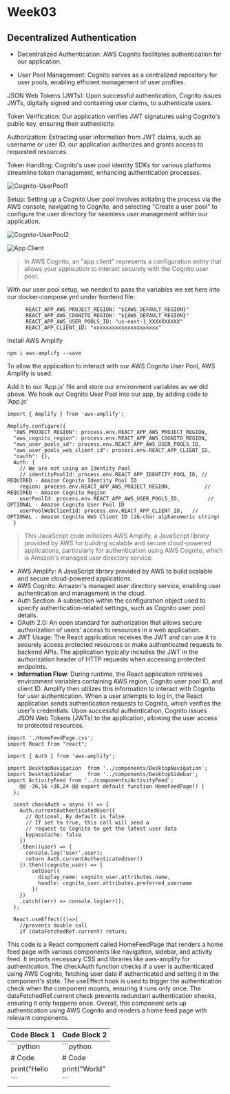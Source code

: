 # Week03

## Decentralized Authentication


- Decentralized Authentication: AWS Cognito facilitates authentication for our application.

- User Pool Management: Cognito serves as a centralized repository for user pools, enabling efficient management of user profiles.

JSON Web Tokens (JWTs): Upon successful authentication, Cognito issues JWTs, digitally signed and containing user claims, to authenticate users.

Token Verification: Our application verifies JWT signatures using Cognito's public key, ensuring their authenticity.

Authorization: Extracting user information from JWT claims, such as username or user ID, our application authorizes and grants access to requested resources.

Token Handling: Cognito's user pool identity SDKs for various platforms streamline token management, enhancing authentication processes.




![Cognito-UserPool1](https://github.com/bhanumalhotra123/aws-bootcamp-cruddur-2023/assets/144083659/b06cda0d-79fb-4b30-ad9f-d28418eb2e20)

Setup: Setting up a Cognito User pool involves initiating the process via the AWS console, navigating to Cognito, and selecting "Create a user pool" to configure the user directory for seamless user management within our application.

![Cognito-UserPool2](https://github.com/bhanumalhotra123/aws-bootcamp-cruddur-2023/assets/144083659/93863d24-79bf-4c15-9064-7ad88bb6876b)

  
![App Client](https://github.com/bhanumalhotra123/aws-bootcamp-cruddur-2023/assets/144083659/0f8e2f79-d42e-4e5b-9c2b-ac5fae690ade)

> In AWS Cognito, an "app client" represents a configuration entity that allows your application to interact securely with the Cognito user pool.


With our user pool setup, we needed to pass the variables we set here into our docker-compose.yml under frontend file:

```
      REACT_APP_AWS_PROJECT_REGION: "${AWS_DEFAULT_REGION}"
      REACT_APP_AWS_COGNITO_REGION: "${AWS_DEFAULT_REGION}"
      REACT_APP_AWS_USER_POOLS_ID: "us-east-1_XXXXXXXXXX"
      REACT_APP_CLIENT_ID: "xxxxxxxxxxxxxxxxxxxxx"
```
  
Install AWS Amplify
```
npm i aws-amplify --save
```

  
To allow the application to interact with our AWS Cognito User Pool,  AWS Amplify is used. 
  
Add it to our ‘App.js’ file and store our environment variables as we did above. We hook our Cognito User Pool into our app, by adding code to ‘App.js’


```
import { Amplify } from 'aws-amplify';
  
Amplify.configure({
  "AWS_PROJECT_REGION": process.env.REACT_APP_AWS_PROJECT_REGION,
  "aws_cognito_region": process.env.REACT_APP_AWS_COGNITO_REGION,
  "aws_user_pools_id": process.env.REACT_APP_AWS_USER_POOLS_ID,
  "aws_user_pools_web_client_id": process.env.REACT_APP_CLIENT_ID,
  "oauth": {},
  Auth: {
    // We are not using an Identity Pool
    // identityPoolId: process.env.REACT_APP_IDENTITY_POOL_ID, // REQUIRED - Amazon Cognito Identity Pool ID
    region: process.env.REACT_APP_AWS_PROJECT_REGION,           // REQUIRED - Amazon Cognito Region
    userPoolId: process.env.REACT_APP_AWS_USER_POOLS_ID,         // OPTIONAL - Amazon Cognito User Pool ID
    userPoolWebClientId: process.env.REACT_APP_CLIENT_ID,   // OPTIONAL - Amazon Cognito Web Client ID (26-char alphanumeric string)
  }
```
> This JavaScript code initializes AWS Amplify, a JavaScript library provided by AWS for building scalable and secure cloud-powered applications, particularly for authentication using AWS Cognito, which is Amazon's managed user directory service.

  
- AWS Amplify: A JavaScript library provided by AWS to build scalable and secure cloud-powered applications.
- AWS Cognito: Amazon's managed user directory service, enabling user authentication and management in the cloud.
- Auth Section: A subsection within the configuration object used to specify authentication-related settings, such as Cognito user pool details.
- OAuth 2.0: An open standard for authorization that allows secure authorization of users' access to resources in a web application.
- JWT Usage: The React application receives the JWT and can use it to securely access protected resources or make authenticated requests to backend APIs. The application typically includes the JWT in the authorization header of HTTP requests when accessing protected endpoints.
- __Information Flow__: During runtime, the React application retrieves environment variables containing AWS region, Cognito user pool ID, and client ID. Amplify then utilizes this information to interact with Cognito for user authentication. When a user attempts to log in, the React application sends authentication requests to Cognito, which verifies the user's credentials. Upon successful authentication, Cognito issues JSON Web Tokens (JWTs) to the application, allowing the user access to protected resources.



```
import './HomeFeedPage.css';
import React from "react";

import { Auth } from 'aws-amplify';

import DesktopNavigation  from '../components/DesktopNavigation';
import DesktopSidebar     from '../components/DesktopSidebar';
import ActivityFeed from '../components/ActivityFeed';
	@@ -36,16 +38,24 @@ export default function HomeFeedPage() {
  };

  const checkAuth = async () => {
    Auth.currentAuthenticatedUser({
      // Optional, By default is false. 
      // If set to true, this call will send a 
      // request to Cognito to get the latest user data
      bypassCache: false 
    })
    .then((user) => {
      console.log('user',user);
      return Auth.currentAuthenticatedUser()
    }).then((cognito_user) => {
        setUser({
          display_name: cognito_user.attributes.name,
          handle: cognito_user.attributes.preferred_username
        })
    })
    .catch((err) => console.log(err));
  };
  
  React.useEffect(()=>{
    //prevents double call
    if (dataFetchedRef.current) return;
```



This code is a React component called HomeFeedPage that renders a home feed page with various components like navigation, sidebar, and activity feed.
It imports necessary CSS and libraries like aws-amplify for authentication.
The checkAuth function checks if a user is authenticated using AWS Cognito, fetching user data if authenticated and setting it in the component's state.
The useEffect hook is used to trigger the authentication check when the component mounts, ensuring it runs only once.
The dataFetchedRef.current check prevents redundant authentication checks, ensuring it only happens once.
Overall, this component sets up authentication using AWS Cognito and renders a home feed page with relevant components.



| Code Block 1 | Code Block 2 |
|--------------|--------------|
| ```python    | ```python    |
| # Code       | # Code       |
| print("Hello| print("World"| 
| ```          | ```          |



